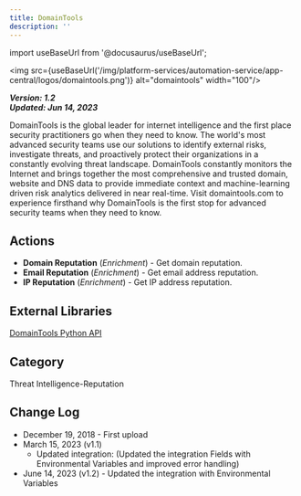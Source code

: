 ```yaml
---
title: DomainTools
description: ''
---
```

import useBaseUrl from '@docusaurus/useBaseUrl';

<img src={useBaseUrl('/img/platform-services/automation-service/app-central/logos/domaintools.png')} alt="domaintools" width="100"/>

***Version: 1.2  
Updated: Jun 14, 2023***

DomainTools is the global leader for internet intelligence and the first place security practitioners go when they need to know. The world's most advanced security teams use our solutions to identify external risks, investigate threats, and proactively protect their organizations in a constantly evolving threat landscape. DomainTools constantly monitors the Internet and brings together the most comprehensive and trusted domain, website and DNS data to provide immediate context and machine-learning driven risk analytics delivered in near real-time. Visit domaintools.com to experience firsthand why DomainTools is the first stop for advanced security teams when they need to know.  

## Actions

* **Domain Reputation** (*Enrichment*) - Get domain reputation.
* **Email Reputation** (*Enrichment*) - Get email address reputation.
* **IP Reputation** (*Enrichment*) - Get IP address reputation.

## External Libraries

[DomainTools Python API](https://github.com/DomainTools/python_api/blob/master/LICENSE)

## Category

Threat Intelligence-Reputation

## Change Log

* December 19, 2018 - First upload
* March 15, 2023 (v1.1)
	+ Updated integration: (Updated the integration Fields with Environmental Variables and improved error handling)
* June 14, 2023 (v1.2) - Updated the integration with Environmental Variables
